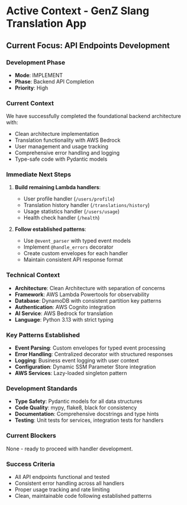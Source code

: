 # Active Context - GenZ Slang Translation App

## Current Focus: API Endpoints Development

### Development Phase
- **Mode**: IMPLEMENT
- **Phase**: Backend API Completion
- **Priority**: High

### Current Context
We have successfully completed the foundational backend architecture with:
- Clean architecture implementation
- Translation functionality with AWS Bedrock
- User management and usage tracking
- Comprehensive error handling and logging
- Type-safe code with Pydantic models

### Immediate Next Steps
1. **Build remaining Lambda handlers**:
   - User profile handler (`/users/profile`)
   - Translation history handler (`/translations/history`)
   - Usage statistics handler (`/users/usage`)
   - Health check handler (`/health`)

2. **Follow established patterns**:
   - Use `@event_parser` with typed event models
   - Implement `@handle_errors` decorator
   - Create custom envelopes for each handler
   - Maintain consistent API response format

### Technical Context
- **Architecture**: Clean Architecture with separation of concerns
- **Framework**: AWS Lambda Powertools for observability
- **Database**: DynamoDB with consistent partition key patterns
- **Authentication**: AWS Cognito integration
- **AI Service**: AWS Bedrock for translation
- **Language**: Python 3.13 with strict typing

### Key Patterns Established
- **Event Parsing**: Custom envelopes for typed event processing
- **Error Handling**: Centralized decorator with structured responses
- **Logging**: Business event logging with user context
- **Configuration**: Dynamic SSM Parameter Store integration
- **AWS Services**: Lazy-loaded singleton pattern

### Development Standards
- **Type Safety**: Pydantic models for all data structures
- **Code Quality**: mypy, flake8, black for consistency
- **Documentation**: Comprehensive docstrings and type hints
- **Testing**: Unit tests for services, integration tests for handlers

### Current Blockers
None - ready to proceed with handler development.

### Success Criteria
- All API endpoints functional and tested
- Consistent error handling across all handlers
- Proper usage tracking and rate limiting
- Clean, maintainable code following established patterns
